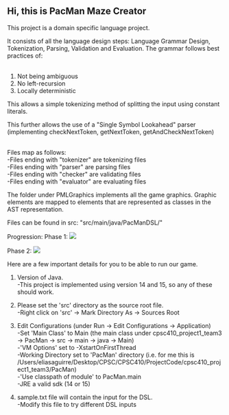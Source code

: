 ## Hi, this is PacMan Maze Creator

This project is a domain specific language project.

It consists of all the language design steps: Language Grammar Design, Tokenization, Parsing, Validation and Evaluation.
The grammar follows best practices of:<br/> 
<br/> 
1. Not being ambiguous<br/> 
2. No left-recursion<br/> 
3. Locally deterministic<br/> 

This allows a simple tokenizing method of splitting the input using constant literals.<br/> 

This further allows the use of a "Single Symbol Lookahead" parser (implementing checkNextToken, getNextToken, getAndCheckNextToken) <br/> 
<br/> 

Files map as follows: <br/> 
-Files ending with "tokenizer" are tokenizing files <br/> 
-Files ending with "parser" are parsing files <br/> 
-Files ending with "checker" are validating files <br/> 
-Files ending with "evaluator" are evaluating files <br/>

The folder under PMLGraphics implements all the game graphics. Graphic elements are mapped to elements that are represented as classes in the AST representation.

Files can be found in src: "src/main/java/PacManDSL/"

Progression:
Phase 1: ![](PacMan1.gif)

Phase 2: ![](PacMan2.gif)

Here are a few important details for you to be able to run our game.

1. Version of Java.<br/> 
  -This project is implemented using version 14 and 15, so any of these should work.
  
2. Please set the 'src' directory as the source root file.<br/> 
  -Right click on 'src' -> Mark Directory As -> Sources Root

3. Edit Configurations (under Run -> Edit Configurations -> Application)<br/>
  -Set 'Main Class' to Main (the main class under cpsc410_project1_team3 -> PacMan -> src -> main -> java -> Main)<br/>
  -'VM Options' set to -XstartOnFirstThread<br/>
  -Working Directory set to 'PacMan' directory (i.e. for me this is /Users/eliasaguirre/Desktop/CPSC/CPSC410/ProjectCode/cpsc410_project1_team3/PacMan) <br/>
  -'Use classpath of module' to PacMan.main<br/>
  -JRE a valid sdk (14 or 15)
  
4. sample.txt file will contain the input for the DSL. <br/>
  -Modify this file to try different DSL inputs
  
  
  
